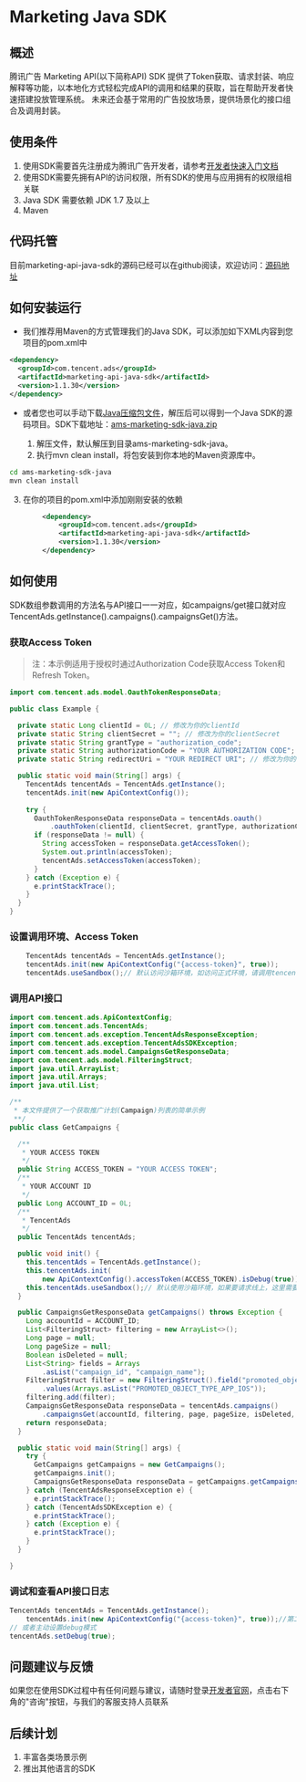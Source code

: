 # Marketing Java SDK
## 概述
腾讯广告 Marketing API(以下简称API) SDK 提供了Token获取、请求封装、响应解释等功能，以本地化方式轻松完成API的调用和结果的获取，旨在帮助开发者快速搭建投放管理系统。
未来还会基于常用的广告投放场景，提供场景化的接口组合及调用封装。

## 使用条件
1. 使用SDK需要首先注册成为腾讯广告开发者，请参考[开发者快速入门文档](https://developers.e.qq.com/docs/start)
2. 使用SDK需要先拥有API的访问权限，所有SDK的使用与应用拥有的权限组相关联
3. Java SDK 需要依赖 JDK 1.7 及以上
4. Maven

## 代码托管
目前marketing-api-java-sdk的源码已经可以在github阅读，欢迎访问：[源码地址](https://github.com/TencentAd/marketing-api-java-sdk)

## 如何安装运行
- 我们推荐用Maven的方式管理我们的Java SDK，可以添加如下XML内容到您项目的pom.xml中
```xml
<dependency>
  <groupId>com.tencent.ads</groupId>
  <artifactId>marketing-api-java-sdk</artifactId>
  <version>1.1.30</version>
</dependency>
```

- 或者您也可以手动下载[Java压缩包文件](https://github.com/TencentAd/marketing-api-java-sdk/archive/v1.1.30.zip)，解压后可以得到一个Java SDK的源码项目。SDK下载地址：[ams-marketing-sdk-java.zip](https://github.com/TencentAd/marketing-api-java-sdk/archive/v1.1.29.zip)

  1. 解压文件，默认解压到目录ams-marketing-sdk-java。
  2. 执行mvn clean install，将包安装到你本地的Maven资源库中。
```bash
cd ams-marketing-sdk-java
mvn clean install
```
  3. 在你的项目的pom.xml中添加刚刚安装的依赖
```xml
        <dependency>
            <groupId>com.tencent.ads</groupId>
            <artifactId>marketing-api-java-sdk</artifactId>
            <version>1.1.30</version>
        </dependency>
```

## 如何使用

SDK数组参数调用的方法名与API接口一一对应，如campaigns/get接口就对应TencentAds.getInstance().campaigns().campaignsGet()方法。

### 获取Access Token
> 注：本示例适用于授权时通过Authorization Code获取Access Token和Refresh Token。

```java
import com.tencent.ads.model.OauthTokenResponseData;

public class Example {

  private static Long clientId = 0L; // 修改为你的clientId
  private static String clientSecret = ""; // 修改为你的clientSecret
  private static String grantType = "authorization_code";
  private static String authorizationCode = "YOUR AUTHORIZATION CODE"; // 修改为你获取到的AUTHORIZATION CODE
  private static String redirectUri = "YOUR REDIRECT URI"; // 修改为你的回调地址

  public static void main(String[] args) {
    TencentAds tencentAds = TencentAds.getInstance();
    tencentAds.init(new ApiContextConfig());
    
    try {
      OauthTokenResponseData responseData = tencentAds.oauth()
          .oauthToken(clientId, clientSecret, grantType, authorizationCode, null, redirectUri);
      if (responseData != null) {
        String accessToken = responseData.getAccessToken();
        System.out.println(accessToken);
        tencentAds.setAccessToken(accessToken);
      }
    } catch (Exception e) {
      e.printStackTrace();
    }
  }
}
```
### 设置调用环境、Access Token
```java
    TencentAds tencentAds = TencentAds.getInstance();
    tencentAds.init(new ApiContextConfig("{access-token}", true));
    tencentAds.useSandbox();// 默认访问沙箱环境，如访问正式环境，请调用tencentAds.useProduction();
```
### 调用API接口
```java
import com.tencent.ads.ApiContextConfig;
import com.tencent.ads.TencentAds;
import com.tencent.ads.exception.TencentAdsResponseException;
import com.tencent.ads.exception.TencentAdsSDKException;
import com.tencent.ads.model.CampaignsGetResponseData;
import com.tencent.ads.model.FilteringStruct;
import java.util.ArrayList;
import java.util.Arrays;
import java.util.List;

/**
 * 本文件提供了一个获取推广计划(Campaign)列表的简单示例
 **/
public class GetCampaigns {

  /**
   * YOUR ACCESS TOKEN
   */
  public String ACCESS_TOKEN = "YOUR ACCESS TOKEN";
  /**
   * YOUR ACCOUNT ID
   */
  public Long ACCOUNT_ID = 0L;
  /**
   * TencentAds
   */
  public TencentAds tencentAds;

  public void init() {
    this.tencentAds = TencentAds.getInstance();
    this.tencentAds.init(
        new ApiContextConfig().accessToken(ACCESS_TOKEN).isDebug(true));// debug==true 会打印请求详细信息
    this.tencentAds.useSandbox();// 默认使用沙箱环境，如果要请求线上，这里需要设为线上环境
  }

  public CampaignsGetResponseData getCampaigns() throws Exception {
    Long accountId = ACCOUNT_ID;
    List<FilteringStruct> filtering = new ArrayList<>();
    Long page = null;
    Long pageSize = null;
    Boolean isDeleted = null;
    List<String> fields = Arrays
        .asList("campaign_id", "campaign_name");
    FilteringStruct filter = new FilteringStruct().field("promoted_object_type").operator("EQUALS")
        .values(Arrays.asList("PROMOTED_OBJECT_TYPE_APP_IOS"));
    filtering.add(filter);
    CampaignsGetResponseData responseData = tencentAds.campaigns()
        .campaignsGet(accountId, filtering, page, pageSize, isDeleted, fields);
    return responseData;
  }

  public static void main(String[] args) {
    try {
      GetCampaigns getCampaigns = new GetCampaigns();
      getCampaigns.init();
      CampaignsGetResponseData responseData = getCampaigns.getCampaigns();
    } catch (TencentAdsResponseException e) {
      e.printStackTrace();
    } catch (TencentAdsSDKException e) {
      e.printStackTrace();
    } catch (Exception e) {
      e.printStackTrace();
    }
  }

}
```

### 调试和查看API接口日志
```java
TencentAds tencentAds = TencentAds.getInstance();
    tencentAds.init(new ApiContextConfig("{access-token}", true));//第二个参数即为调试参数
// 或者主动设置debug模式
tencentAds.setDebug(true);
```

## 问题建议与反馈
如果您在使用SDK过程中有任何问题与建议，请随时登录[开发者官网](https://developers.e.qq.com/)，点击右下角的"咨询"按钮，与我们的客服支持人员联系

## 后续计划
1. 丰富各类场景示例
2. 推出其他语言的SDK
